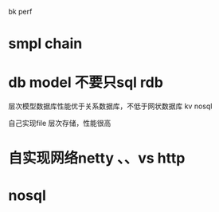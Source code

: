 bk  perf 


# smpl chain 
# db model 不要只sql rdb
 层次模型数据库性能优于关系数据库，不低于网状数据库
 kv nosql

自己实现file 层次存储，性能很高

# 自实现网络netty 、、vs http

# nosql

